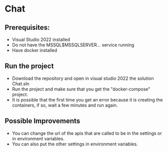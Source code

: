 # Chat
## Prerequisites:
- Visual Studio 2022 installed
- Do not have the MSSQL$MSSQLSERVER... service running
- Have docker installed

## Run the project
- Download the repository and open in visual studio 2022 the solution Chat.sln
- Run the project and make sure that you get the "docker-compose" project.
- It is possible that the first time you get an error because it is creating the containers, if so, wait a few minutes and run again.

## Possible Improvements
- You can change the url of the apis that are called to be in the settings or in environment variables.
- You can also put the other settings in environment variables.
